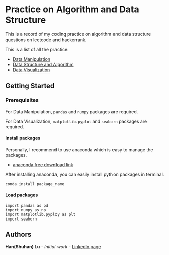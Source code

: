 
# Practice on Algorithm and Data Structure

This is a record of my coding practice on algorithm and data structure questions on leetcode and hackerrank.

This is a list of all the practice:
* [Data Manipulation](https://github.com/lush9516/Daily-Practice-for-Coding/tree/master/Data%20Manipulation%20Practice)
* [Data Structure and Algorithm](https://github.com/lush9516/Daily-Practice-for-Coding/tree/master/LeetCode_Algorithm%20and%20Data%20Structure)
* [Data Visualization](https://github.com/lush9516/Daily-Practice-for-Coding/tree/master/Data%20Visualization) 

## Getting Started

### Prerequisites

For Data Manipulation, `pandas` and `numpy` packages are required.

For Data Visualization, `matplotlib.pyplot` and `seaborn` packages are required.

#### Install packages

Personally, I recommend to use anaconda which is easy to manage the packages.
* [anaconda free download link](https://www.anaconda.com/distribution/#download-section)

After installing anaconda, you can easily install python packages in terminal. 
```
conda install package_name
```

#### Load packages
```
import pandas as pd
import numpy as np
import matplotlib.pyploy as plt
import seaborn
```

## Authors

**Han(Shuhan) Lu** - *Initial work* - [LinkedIn page](https://www.linkedin.com/in/shuhan-lu/)


